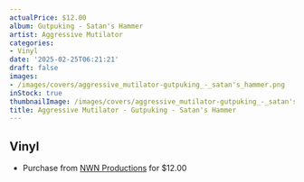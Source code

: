 ```yaml
---
actualPrice: $12.00
album: Gutpuking - Satan's Hammer
artist: Aggressive Mutilator
categories:
- Vinyl
date: '2025-02-25T06:21:21'
draft: false
images:
- /images/covers/aggressive_mutilator-gutpuking_-_satan's_hammer.png
inStock: true
thumbnailImage: /images/covers/aggressive_mutilator-gutpuking_-_satan's_hammer-thumb.png
title: Aggressive Mutilator - Gutpuking - Satan's Hammer
---
```


## Vinyl
* Purchase from [NWN Productions](http://shop.nwnprod.com/index.php?route=product/product&path=76&product_id=47148&sort=pd.name&order=ASC) for $12.00
